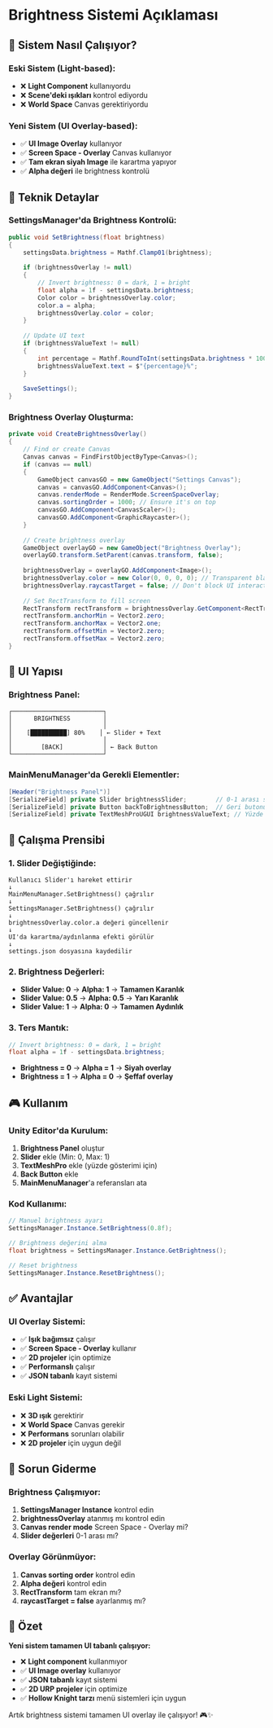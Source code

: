 # Brightness Sistemi Açıklaması

## 🎯 Sistem Nasıl Çalışıyor?

### **Eski Sistem (Light-based):**
- ❌ **Light Component** kullanıyordu
- ❌ **Scene'deki ışıkları** kontrol ediyordu
- ❌ **World Space** Canvas gerektiriyordu

### **Yeni Sistem (UI Overlay-based):**
- ✅ **UI Image Overlay** kullanıyor
- ✅ **Screen Space - Overlay** Canvas kullanıyor
- ✅ **Tam ekran siyah Image** ile karartma yapıyor
- ✅ **Alpha değeri** ile brightness kontrolü

## 🔧 Teknik Detaylar

### **SettingsManager'da Brightness Kontrolü:**
```csharp
public void SetBrightness(float brightness)
{
    settingsData.brightness = Mathf.Clamp01(brightness);
    
    if (brightnessOverlay != null)
    {
        // Invert brightness: 0 = dark, 1 = bright
        float alpha = 1f - settingsData.brightness;
        Color color = brightnessOverlay.color;
        color.a = alpha;
        brightnessOverlay.color = color;
    }
    
    // Update UI text
    if (brightnessValueText != null)
    {
        int percentage = Mathf.RoundToInt(settingsData.brightness * 100f);
        brightnessValueText.text = $"{percentage}%";
    }
    
    SaveSettings();
}
```

### **Brightness Overlay Oluşturma:**
```csharp
private void CreateBrightnessOverlay()
{
    // Find or create Canvas
    Canvas canvas = FindFirstObjectByType<Canvas>();
    if (canvas == null)
    {
        GameObject canvasGO = new GameObject("Settings Canvas");
        canvas = canvasGO.AddComponent<Canvas>();
        canvas.renderMode = RenderMode.ScreenSpaceOverlay;
        canvas.sortingOrder = 1000; // Ensure it's on top
        canvasGO.AddComponent<CanvasScaler>();
        canvasGO.AddComponent<GraphicRaycaster>();
    }
    
    // Create brightness overlay
    GameObject overlayGO = new GameObject("Brightness Overlay");
    overlayGO.transform.SetParent(canvas.transform, false);
    
    brightnessOverlay = overlayGO.AddComponent<Image>();
    brightnessOverlay.color = new Color(0, 0, 0, 0); // Transparent black
    brightnessOverlay.raycastTarget = false; // Don't block UI interactions
    
    // Set RectTransform to fill screen
    RectTransform rectTransform = brightnessOverlay.GetComponent<RectTransform>();
    rectTransform.anchorMin = Vector2.zero;
    rectTransform.anchorMax = Vector2.one;
    rectTransform.offsetMin = Vector2.zero;
    rectTransform.offsetMax = Vector2.zero;
}
```

## 🎨 UI Yapısı

### **Brightness Panel:**
```
┌─────────────────────────┐
│      BRIGHTNESS         │
│                         │
│    [██████████] 80%    │ ← Slider + Text
│                         │
│        [BACK]           │ ← Back Button
└─────────────────────────┘
```

### **MainMenuManager'da Gerekli Elementler:**
```csharp
[Header("Brightness Panel")]
[SerializeField] private Slider brightnessSlider;        // 0-1 arası slider
[SerializeField] private Button backToBrightnessButton;  // Geri butonu
[SerializeField] private TextMeshProUGUI brightnessValueText; // Yüzde gösterimi
```

## 🔄 Çalışma Prensibi

### **1. Slider Değiştiğinde:**
```
Kullanıcı Slider'ı hareket ettirir
↓
MainMenuManager.SetBrightness() çağrılır
↓
SettingsManager.SetBrightness() çağrılır
↓
brightnessOverlay.color.a değeri güncellenir
↓
UI'da karartma/aydınlanma efekti görülür
↓
settings.json dosyasına kaydedilir
```

### **2. Brightness Değerleri:**
- **Slider Value: 0** → **Alpha: 1** → **Tamamen Karanlık**
- **Slider Value: 0.5** → **Alpha: 0.5** → **Yarı Karanlık**
- **Slider Value: 1** → **Alpha: 0** → **Tamamen Aydınlık**

### **3. Ters Mantık:**
```csharp
// Invert brightness: 0 = dark, 1 = bright
float alpha = 1f - settingsData.brightness;
```
- **Brightness = 0** → **Alpha = 1** → **Siyah overlay**
- **Brightness = 1** → **Alpha = 0** → **Şeffaf overlay**

## 🎮 Kullanım

### **Unity Editor'da Kurulum:**
1. **Brightness Panel** oluştur
2. **Slider** ekle (Min: 0, Max: 1)
3. **TextMeshPro** ekle (yüzde gösterimi için)
4. **Back Button** ekle
5. **MainMenuManager**'a referansları ata

### **Kod Kullanımı:**
```csharp
// Manuel brightness ayarı
SettingsManager.Instance.SetBrightness(0.8f);

// Brightness değerini alma
float brightness = SettingsManager.Instance.GetBrightness();

// Reset brightness
SettingsManager.Instance.ResetBrightness();
```

## ✅ Avantajlar

### **UI Overlay Sistemi:**
- ✅ **Işık bağımsız** çalışır
- ✅ **Screen Space - Overlay** kullanır
- ✅ **2D projeler** için optimize
- ✅ **Performanslı** çalışır
- ✅ **JSON tabanlı** kayıt sistemi

### **Eski Light Sistemi:**
- ❌ **3D ışık** gerektirir
- ❌ **World Space** Canvas gerekir
- ❌ **Performans** sorunları olabilir
- ❌ **2D projeler** için uygun değil

## 🐛 Sorun Giderme

### **Brightness Çalışmıyor:**
1. **SettingsManager Instance** kontrol edin
2. **brightnessOverlay** atanmış mı kontrol edin
3. **Canvas render mode** Screen Space - Overlay mi?
4. **Slider değerleri** 0-1 arası mı?

### **Overlay Görünmüyor:**
1. **Canvas sorting order** kontrol edin
2. **Alpha değeri** kontrol edin
3. **RectTransform** tam ekran mı?
4. **raycastTarget = false** ayarlanmış mı?

## 📝 Özet

**Yeni sistem tamamen UI tabanlı çalışıyor:**
- ❌ **Light component** kullanmıyor
- ✅ **UI Image overlay** kullanıyor
- ✅ **JSON tabanlı** kayıt sistemi
- ✅ **2D URP projeler** için optimize
- ✅ **Hollow Knight tarzı** menü sistemleri için uygun

Artık brightness sistemi tamamen UI overlay ile çalışıyor! 🎮✨ 